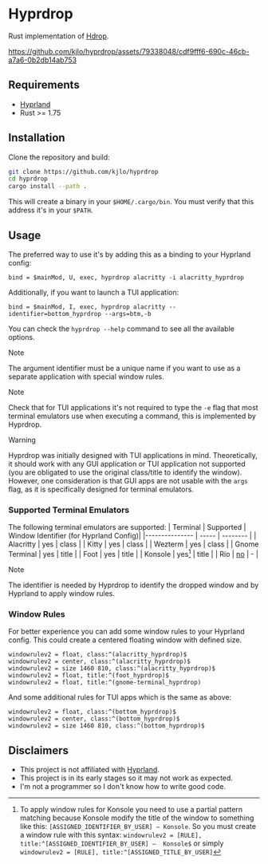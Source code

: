 # Hyprdrop

Rust implementation of [Hdrop](https://github.com/Schweber/hdrop).

https://github.com/kjlo/hyprdrop/assets/79338048/cdf9fff6-690c-46cb-a7a6-0b2db14ab753


## Requirements

* [Hyprland](https://github.com/hyprwm/Hyprland)
* Rust >= 1.75


## Installation
Clone the repository and build:
```sh
git clone https://github.com/kjlo/hyprdrop
cd hyprdrop
cargo install --path .
```
This will create a binary in your `$HOME/.cargo/bin`. You must verify that this address it's in your `$PATH`.


## Usage
The preferred way to use it's by adding this as a binding to your Hyprland config:
```
bind = $mainMod, U, exec, hyprdrop alacritty -i alacritty_hyprdrop
```
Additionally, if you want to launch a TUI application:
```
bind = $mainMod, I, exec, hyprdrop alacritty --identifier=bottom_hyprdrop --args=btm,-b
```
You can check the `hyprdrop --help` command to see all the available options.


>[!NOTE]
>
> The argument identifier must be a unique name if you want to use as a separate application with
> special window rules.

>[!NOTE]
>
> Check that for TUI applications it's not required to type the `-e` flag that most
> terminal emulators use when executing a command, this is implemented by Hyprdrop.

>[!WARNING]
>
> Hyprdrop was initially designed with TUI applications in mind. Theoretically, it should work with
> any GUI application or TUI application not supported (you are obligated to use the original
> class/title to identify the window). However, one consideration is that GUI apps are not usable
> with the `args` flag, as it is specifically designed for terminal emulators.

### Supported Terminal Emulators
The following terminal emulators are supported:
| Terminal | Supported | Window Identifier (for Hyprland Config)|
|--------------- | ----- | -------- |
| Alacritty      | yes   | class    |
| Kitty          | yes   | class    |
| Wezterm        | yes   | class    |
| Gnome Terminal | yes   | title    |
| Foot           | yes   | title    |
| Konsole        | yes[^1] | title    |
| Rio            | [no](https://github.com/raphamorim/rio/issues/405)    | -        |

[^1]: To apply window rules for Konsole you need to use a partial pattern matching because Konsole modify
the title of the window to something like this: `[ASSIGNED_IDENTIFIER_BY_USER] — Konsole`. So you must
create a window rule with this syntax: `windowrulev2 = [RULE], title:^[ASSIGNED_IDENTIFIER_BY_USER] — 
Konsole$` or simply `windowrulev2 = [RULE], title:^[ASSIGNED_TITLE_BY_USER]`
 

>[!NOTE]
>
> The identifier is needed by Hyprdrop to identify the dropped window and by Hyprland to apply window rules.


### Window Rules
For better experience you can add some window rules to your Hyprland config. This could create a
centered floating window with defined size.
```
windowrulev2 = float, class:^(alacritty_hyprdrop)$
windowrulev2 = center, class:^(alacritty_hyprdrop)$
windowrulev2 = size 1460 810, class:^(alacritty_hyprdrop)$
windowrulev2 = float, title:^(foot_hyprdrop)$
windowrulev2 = float, title:^(gnome-terminal_hyprdrop)
```

And some additional rules for TUI apps which is the same as above:
```
windowrulev2 = float, class:^(bottom_hyprdrop)$
windowrulev2 = center, class:^(bottom_hyprdrop)$
windowrulev2 = size 1460 810, class:^(bottom_hyprdrop)$
```
## Disclaimers

- This project is not affiliated with [Hyprland](https://github.com/hyprwm/Hyprland).
- This project is in its early stages so it may not work as expected.
- I'm not a programmer so I don't know how to write good code.
